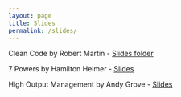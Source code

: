 ```yaml
---
layout: page
title: Slides
permalink: /slides/
---
```



Clean Code by Robert Martin - [Slides folder](https://drive.google.com/drive/u/0/folders/1F8mNLHR4t75s5CayrWriUdSt7GSXMdAp) 

7 Powers by Hamilton Helmer - [Slides](https://drive.google.com/file/d/1NOrpIP3wmBSQq69ZNRN4NB9NH5d0GSEa/view?usp=sharing)

High Output Management by Andy Grove - [Slides](https://drive.google.com/file/d/1DkR2pBzl4MZfMRI9UTbzWw1zYBpm-pGQ/view?usp=sharing)